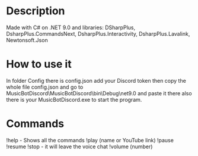 # Description
Made with C# on .NET 9.0 and libraries: DSharpPlus, DsharpPlus.CommandsNext, DsharpPlus.Interactivity, 
DsharpPlus.Lavalink, Newtonsoft.Json
# How to use it
In folder Config there is config.json add your Discord token then copy the whole file config.json and go to
MusicBotDiscord\MusicBotDiscord\bin\Debug\net9.0 and paste it there also there is your MusicBotDiscord.exe
to start the program.
# Commands
!help - Shows all the commands
!play (name or YouTube link)
!pause
!resume
!stop - it will leave the voice chat
!volume (number)
